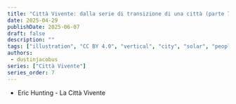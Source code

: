 ```yaml
---
title: "Città Vivente: dalla serie di transizione di una città (parte 7)"
date: 2025-04-29
publishDate: 2025-06-07
draft: false
description: ""
tags: ["illustration", "CC BY 4.0", "vertical", "city", "solar", "people", "transport"]
authors:
 - dustinjacobus
series: ["Città Vivente"]
series_order: 7
---
```


- Eric Hunting - La Città Vivente
